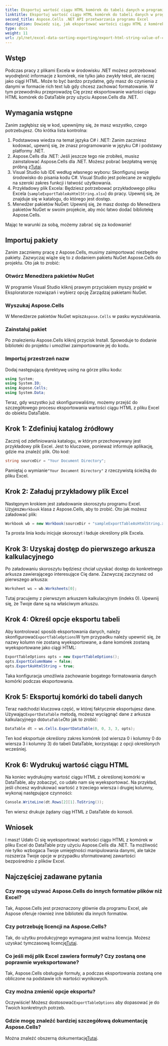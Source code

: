 ```yaml
---
title: Eksportuj wartość ciągu HTML komórek do tabeli danych w programie Excel
linktitle: Eksportuj wartość ciągu HTML komórek do tabeli danych w programie Excel
second_title: Aspose.Cells .NET API przetwarzania programu Excel
description: Dowiedz się, jak eksportować wartości ciągu HTML z komórek programu Excel do tabeli DataTable przy użyciu Aspose.Cells dla .NET, korzystając z prostego samouczka krok po kroku.
type: docs
weight: 11
url: /pl/net/excel-data-sorting-exporting/export-html-string-value-of-cells-to-datatable-in-excel/
---
```

## Wstęp

Podczas pracy z plikami Excela w środowisku .NET możesz potrzebować wyodrębnić informacje z komórek, nie tylko jako zwykły tekst, ale raczej jako ciągi HTML. Może to być bardzo przydatne, gdy masz do czynienia z danymi w formacie rich text lub gdy chcesz zachować formatowanie. W tym przewodniku przeprowadzę Cię przez eksportowanie wartości ciągu HTML komórek do DataTable przy użyciu Aspose.Cells dla .NET. 

## Wymagania wstępne

Zanim zagłębisz się w kod, upewnijmy się, że masz wszystko, czego potrzebujesz. Oto krótka lista kontrolna:

1. Podstawowa wiedza na temat języka C# i .NET: Zanim zaczniesz kodować, upewnij się, że znasz programowanie w języku C# i podstawy platformy .NET.
2.  Aspose.Cells dla .NET: Jeśli jeszcze tego nie zrobiłeś, musisz zainstalować Aspose.Cells dla .NET. Możesz pobrać bezpłatną wersję próbną z[Tutaj](https://releases.aspose.com/).
3. Visual Studio lub IDE według własnego wyboru: Skonfiguruj swoje środowisko do pisania kodu C#. Visual Studio jest polecane ze względu na szeroki zakres funkcji i łatwość użytkowania.
4. Przykładowy plik Excela: Będziesz potrzebować przykładowego pliku Excela (`sampleExportTableAsHtmlString.xlsx`) do pracy. Upewnij się, że znajduje się w katalogu, do którego jest dostęp.
5. Menedżer pakietów NuGet: Upewnij się, że masz dostęp do Menedżera pakietów NuGet w swoim projekcie, aby móc łatwo dodać bibliotekę Aspose.Cells.

Mając te warunki za sobą, możemy zabrać się za kodowanie!

## Importuj pakiety

Zanim zaczniemy pracę z Aspose.Cells, musimy zaimportować niezbędne pakiety. Zazwyczaj wiąże się to z dodaniem pakietu NuGet Aspose.Cells do projektu. Oto jak to zrobić:

### Otwórz Menedżera pakietów NuGet

W programie Visual Studio kliknij prawym przyciskiem myszy projekt w Eksploratorze rozwiązań i wybierz opcję Zarządzaj pakietami NuGet.

### Wyszukaj Aspose.Cells

 W Menedżerze pakietów NuGet wpisz`Aspose.Cells` w pasku wyszukiwania.

### Zainstaluj pakiet

Po znalezieniu Aspose.Cells kliknij przycisk Install. Spowoduje to dodanie biblioteki do projektu i umożliwi zaimportowanie jej do kodu.

### Importuj przestrzeń nazw

Dodaj następującą dyrektywę using na górze pliku kodu:

```csharp
using System;
using System.IO;
using Aspose.Cells;
using System.Data;
```

Teraz, gdy wszystko już skonfigurowaliśmy, możemy przejść do szczegółowego procesu eksportowania wartości ciągu HTML z pliku Excel do obiektu DataTable. 

## Krok 1: Zdefiniuj katalog źródłowy

Zacznij od zdefiniowania katalogu, w którym przechowywany jest przykładowy plik Excel. Jest to kluczowe, ponieważ informuje aplikację, gdzie ma znaleźć plik. Oto kod:

```csharp
string sourceDir = "Your Document Directory";
```

 Pamiętaj o wymianie`"Your Document Directory"` z rzeczywistą ścieżką do pliku Excel.

## Krok 2: Załaduj przykładowy plik Excel

 Następnym krokiem jest załadowanie skoroszytu programu Excel. Użyjesz`Workbook` klasa z Aspose.Cells, aby to zrobić. Oto jak możesz załadować plik:

```csharp
Workbook wb = new Workbook(sourceDir + "sampleExportTableAsHtmlString.xlsx");
```

Ta prosta linia kodu inicjuje skoroszyt i ładuje określony plik Excela.

## Krok 3: Uzyskaj dostęp do pierwszego arkusza kalkulacyjnego

Po załadowaniu skoroszytu będziesz chciał uzyskać dostęp do konkretnego arkusza zawierającego interesujące Cię dane. Zazwyczaj zaczynasz od pierwszego arkusza:

```csharp
Worksheet ws = wb.Worksheets[0];
```

Tutaj pracujemy z pierwszym arkuszem kalkulacyjnym (indeks 0). Upewnij się, że Twoje dane są na właściwym arkuszu.

## Krok 4: Określ opcje eksportu tabeli

Aby kontrolować sposób eksportowania danych, należy skonfigurować`ExportTableOptions`W tym przypadku należy upewnić się, że nazwy kolumn nie zostaną wyeksportowane, a dane komórek zostaną wyeksportowane jako ciągi HTML:

```csharp
ExportTableOptions opts = new ExportTableOptions();
opts.ExportColumnName = false;
opts.ExportAsHtmlString = true;
```

Taka konfiguracja umożliwia zachowanie bogatego formatowania danych komórki podczas eksportowania.

## Krok 5: Eksportuj komórki do tabeli danych

 Teraz nadchodzi kluczowa część, w której faktycznie eksportujesz dane. Używając`ExportDataTable` metodą, możesz wyciągnąć dane z arkusza kalkulacyjnego do`DataTable`Oto jak to zrobić:

```csharp
DataTable dt = ws.Cells.ExportDataTable(0, 0, 3, 3, opts);
```

Ten kod eksportuje określony zakres komórek (od wiersza 0 i kolumny 0 do wiersza 3 i kolumny 3) do tabeli DataTable, korzystając z opcji określonych wcześniej.

## Krok 6: Wydrukuj wartość ciągu HTML

Na koniec wydrukujmy wartość ciągu HTML z określonej komórki w DataTable, aby zobaczyć, co udało nam się wyeksportować. Na przykład, jeśli chcesz wydrukować wartość z trzeciego wiersza i drugiej kolumny, wykonaj następujące czynności:

```csharp
Console.WriteLine(dt.Rows[2][1].ToString());
```

Ten wiersz drukuje żądany ciąg HTML z DataTable do konsoli. 

## Wniosek 

I masz! Udało Ci się wyeksportować wartości ciągu HTML z komórek w pliku Excel do DataTable przy użyciu Aspose.Cells dla .NET. Ta możliwość nie tylko wzbogaca Twoje umiejętności manipulowania danymi, ale także rozszerza Twoje opcje w przypadku sformatowanej zawartości bezpośrednio z plików Excel. 

## Najczęściej zadawane pytania

### Czy mogę używać Aspose.Cells do innych formatów plików niż Excel?  
Tak, Aspose.Cells jest przeznaczony głównie dla programu Excel, ale Aspose oferuje również inne biblioteki dla innych formatów.

### Czy potrzebuję licencji na Aspose.Cells?  
 Tak, do użytku produkcyjnego wymagana jest ważna licencja. Możesz uzyskać tymczasową licencję[Tutaj](https://purchase.aspose.com/temporary-license/).

### Co jeśli mój plik Excel zawiera formuły? Czy zostaną one poprawnie wyeksportowane?  
Tak, Aspose.Cells obsługuje formuły, a podczas eksportowania zostaną one obliczone na podstawie ich wartości wynikowych.

### Czy można zmienić opcje eksportu?  
 Oczywiście! Możesz dostosować`ExportTableOptions` aby dopasować je do Twoich konkretnych potrzeb.

### Gdzie mogę znaleźć bardziej szczegółową dokumentację Aspose.Cells?  
 Można znaleźć obszerną dokumentację[Tutaj](https://reference.aspose.com/cells/net/).